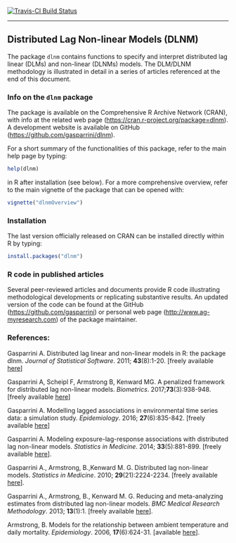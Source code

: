 [![Travis-CI Build Status](https://travis-ci.org/fabian-s/dlnm.svg?branch=cran-ready)](https://travis-ci.org/fabian-s/dlnm)

-----------------------------------

## Distributed Lag Non-linear Models (DLNM)

The package `dlnm` contains functions to specify and interpret distributed lag linear (DLMs) and non-linear (DLNMs) models. The DLM/DLNM methodology is illustrated in detail in a series of articles referenced at the end of this document.

### Info on the `dlnm` package

The package is available on the Comprehensive R Archive Network (CRAN), with info at the related web page (https://cran.r-project.org/package=dlnm). A development website is available on GitHub (https://github.com/gasparrini/dlnm).

For a short summary of the functionalities of this package, refer to the main help page by typing:

```r
help(dlnm)
```

in R after installation (see below). For a more comprehensive overview, refer to the main vignette of the package that can be opened with:

```r
vignette("dlnmOverview")
```

### Installation

The last version officially released on CRAN can be installed directly within R by typing:

```r
install.packages("dlnm")
```

### R code in published articles

Several peer-reviewed articles and documents provide R code illustrating methodological developments or replicating substantive results. An updated version of the code can be found at the GitHub (https://github.com/gasparrini) or personal web page (http://www.ag-myresearch.com) of the package maintainer.

### References:

Gasparrini A. Distributed lag linear and non-linear models in R:
the package dlnm. *Journal of Statistical Software*. 2011;
**43**(8):1-20. [freely available [here](http://www.ag-myresearch.com/2011_gasparrini_jss.html)]

Gasparrini A, Scheipl F, Armstrong B, Kenward MG. A penalized framework for distributed lag non-linear models. *Biometrics*. 2017;**73**(3):938-948. [freely available [here](http://www.ag-myresearch.com/2017_gasparrini_biomet.html)]

Gasparrini A. Modelling lagged associations in environmental time series data: a simulation study. *Epidemiology*. 2016; **27**(6):835-842. [freely available [here](http://www.ag-myresearch.com/2016_gasparrini_epidem.html)]

Gasparrini A. Modeling exposure-lag-response associations with distributed
lag non-linear models. *Statistics in Medicine*. 2014;
**33**(5):881-899. [freely available [here](http://www.ag-myresearch.com/2014_gasparrini_statmed.html)].

Gasparrini A., Armstrong, B.,Kenward M. G. Distributed lag non-linear
models. *Statistics in Medicine*. 2010; **29**(21):2224-2234.
[freely available [here](http://www.ag-myresearch.com/2010_gasparrini_statmed.html)].

Gasparrini A., Armstrong, B., Kenward M. G. Reducing and meta-analyzing
estimates from distributed lag non-linear models. *BMC Medical Research
Methodology*. 2013; **13**(1):1. [freely available [here](http://www.ag-myresearch.com/2013_gasparrini_bmcmrm.html)].

Armstrong, B. Models for the relationship between ambient temperature and
daily mortality. *Epidemiology*. 2006, **17**(6):624-31. [available
[here](http://www.ncbi.nlm.nih.gov/pubmed/17028505)].